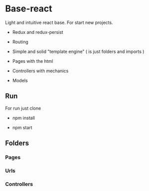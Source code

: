 # Base-react
Light and intuitive react base. For start new projects.

+ Redux and redux-persist
+ Routing
+ Simple and solid "template engine" ( is just folders and imports )

+ Pages with the html 
+ Controllers with mechanics
+ Models 

## Run 
For run just clone

+ npm install 

+ npm start 

## Folders 

### Pages


### Urls 


### Controllers

